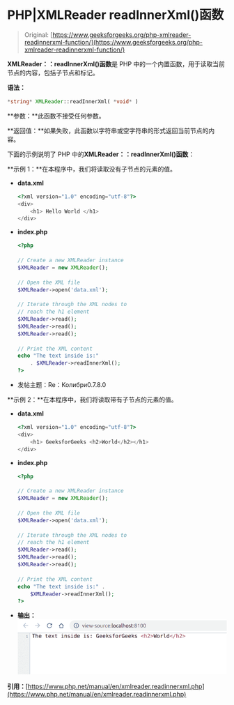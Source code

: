 # PHP|XMLReader readInnerXml()函数

> Original: [https://www.geeksforgeeks.org/php-xmlreader-readinnerxml-function/](https://www.geeksforgeeks.org/php-xmlreader-readinnerxml-function/)

**XMLReader：：readInnerXml()函数**是 PHP 中的一个内置函数，用于读取当前节点的内容，包括子节点和标记。

**语法：**

```php
*string* XMLReader::readInnerXml( *void* )
```

**参数：**此函数不接受任何参数。

**返回值：**如果失败，此函数以字符串或空字符串的形式返回当前节点的内容。

下面的示例说明了 PHP 中的**XMLReader：：readInnerXml()函数**：

**示例 1：**在本程序中，我们将读取没有子节点的元素的值。

*   **data.xml**

    ```php
    <?xml version="1.0" encoding="utf-8"?>
    <div>
        <h1> Hello World </h1>
    </div>
    ```

*   **index.php**

    ```php
    <?php

    // Create a new XMLReader instance
    $XMLReader = new XMLReader();

    // Open the XML file
    $XMLReader->open('data.xml');

    // Iterate through the XML nodes to
    // reach the h1 element
    $XMLReader->read();
    $XMLReader->read();
    $XMLReader->read();

    // Print the XML content
    echo "The text inside is:" 
        . $XMLReader->readInnerXml();
    ?>
    ```

*   发帖主题：Re：Колибри0.7.8.0

**示例 2：**在本程序中，我们将读取带有子节点的元素的值。

*   **data.xml**

    ```php
    <?xml version="1.0" encoding="utf-8"?>
    <div>
        <h1> GeeksforGeeks <h2>World</h2></h1>
    </div>
    ```

*   **index.php**

    ```php
    <?php

    // Create a new XMLReader instance
    $XMLReader = new XMLReader();

    // Open the XML file
    $XMLReader->open('data.xml');

    // Iterate through the XML nodes to
    // reach the h1 element
    $XMLReader->read();
    $XMLReader->read();
    $XMLReader->read();

    // Print the XML content
    echo "The text inside is:" .
        $XMLReader->readInnerXml();
    ?>
    ```

*   **输出：**
    ![](img/aad7290651f5149e1722af4883210816.png)

**引用：**[https://www.php.net/manual/en/xmlreader.readinnerxml.php](https://www.php.net/manual/en/xmlreader.readinnerxml.php)